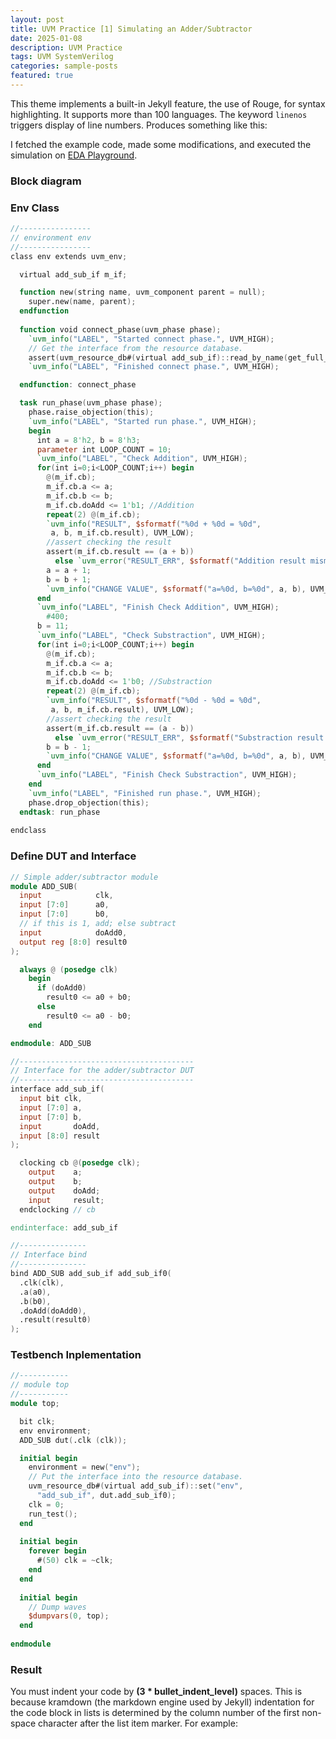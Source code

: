 ```yaml
---
layout: post
title: UVM Practice [1] Simulating an Adder/Subtractor
date: 2025-01-08
description: UVM Practice
tags: UVM SystemVerilog
categories: sample-posts
featured: true
---
```



This theme implements a built-in Jekyll feature, the use of Rouge, for syntax highlighting.
It supports more than 100 languages.
The keyword `linenos` triggers display of line numbers.
Produces something like this:

I fetched the example code, made some modifications, and executed the simulation on [EDA Playground](https://edaplayground.com).

### Block diagram



### Env Class

```verilog
//----------------
// environment env
//----------------
class env extends uvm_env;

  virtual add_sub_if m_if;

  function new(string name, uvm_component parent = null);
    super.new(name, parent);
  endfunction
  
  function void connect_phase(uvm_phase phase);
    `uvm_info("LABEL", "Started connect phase.", UVM_HIGH);
    // Get the interface from the resource database.
    assert(uvm_resource_db#(virtual add_sub_if)::read_by_name(get_full_name(), "add_sub_if", m_if));
    `uvm_info("LABEL", "Finished connect phase.", UVM_HIGH);

  endfunction: connect_phase

  task run_phase(uvm_phase phase);
    phase.raise_objection(this);
    `uvm_info("LABEL", "Started run phase.", UVM_HIGH);
    begin
      int a = 8'h2, b = 8'h3;
      parameter int LOOP_COUNT = 10;
      `uvm_info("LABEL", "Check Addition", UVM_HIGH);
      for(int i=0;i<LOOP_COUNT;i++) begin
        @(m_if.cb);
        m_if.cb.a <= a;
        m_if.cb.b <= b;
        m_if.cb.doAdd <= 1'b1; //Addition
        repeat(2) @(m_if.cb);
        `uvm_info("RESULT", $sformatf("%0d + %0d = %0d", 
         a, b, m_if.cb.result), UVM_LOW);
        //assert checking the result
        assert(m_if.cb.result == (a + b))
          else `uvm_error("RESULT_ERR", $sformatf("Addition result mismatch! a=%0d b=%0d result=%0d, not %0d", a, b, m_if.cb.result, (a + b)));
        a = a + 1;
        b = b + 1;
        `uvm_info("CHANGE VALUE", $sformatf("a=%0d, b=%0d", a, b), UVM_LOW);
      end
      `uvm_info("LABEL", "Finish Check Addition", UVM_HIGH);      
	    #400;
      b = 11;
      `uvm_info("LABEL", "Check Substraction", UVM_HIGH);
      for(int i=0;i<LOOP_COUNT;i++) begin
        @(m_if.cb);
        m_if.cb.a <= a;
        m_if.cb.b <= b;
        m_if.cb.doAdd <= 1'b0; //Substraction
        repeat(2) @(m_if.cb);
        `uvm_info("RESULT", $sformatf("%0d - %0d = %0d", 
         a, b, m_if.cb.result), UVM_LOW);
        //assert checking the result
        assert(m_if.cb.result == (a - b))
          else `uvm_error("RESULT_ERR", $sformatf("Substraction result mismatch! a=%0d b=%0d result=%0d, not %0d", a, b, m_if.cb.result, (a - b)));
        b = b - 1;
        `uvm_info("CHANGE VALUE", $sformatf("a=%0d, b=%0d", a, b), UVM_LOW);
      end
      `uvm_info("LABEL", "Finish Check Substraction", UVM_HIGH);
    end
    `uvm_info("LABEL", "Finished run phase.", UVM_HIGH);
    phase.drop_objection(this);
  endtask: run_phase
  
endclass
```

### Define DUT and Interface

```verilog
// Simple adder/subtractor module
module ADD_SUB(
  input            clk,
  input [7:0]      a0,
  input [7:0]      b0,
  // if this is 1, add; else subtract
  input            doAdd0,
  output reg [8:0] result0
);

  always @ (posedge clk)
    begin
      if (doAdd0)
        result0 <= a0 + b0;
      else
        result0 <= a0 - b0;
    end

endmodule: ADD_SUB

//---------------------------------------
// Interface for the adder/subtractor DUT
//---------------------------------------
interface add_sub_if(
  input bit clk,
  input [7:0] a,
  input [7:0] b,
  input       doAdd,
  input [8:0] result
);

  clocking cb @(posedge clk);
    output    a;
    output    b;
    output    doAdd;
    input     result;
  endclocking // cb

endinterface: add_sub_if

//---------------
// Interface bind
//---------------
bind ADD_SUB add_sub_if add_sub_if0(
  .clk(clk),
  .a(a0),
  .b(b0),
  .doAdd(doAdd0),
  .result(result0)
);
```

### Testbench Inplementation

```verilog
//-----------
// module top
//-----------
module top;

  bit clk;
  env environment;
  ADD_SUB dut(.clk (clk));

  initial begin
    environment = new("env");
    // Put the interface into the resource database.
    uvm_resource_db#(virtual add_sub_if)::set("env",
      "add_sub_if", dut.add_sub_if0);
    clk = 0;
    run_test();
  end
  
  initial begin
    forever begin
      #(50) clk = ~clk;
    end
  end
  
  initial begin
    // Dump waves
    $dumpvars(0, top);
  end
  
endmodule
```

### Result


You must indent your code by **(3 \* bullet_indent_level)** spaces. This is because kramdown (the markdown engine used by Jekyll) indentation for the code block in lists is determined by the column number of the first non-space character after the list item marker. For example:

